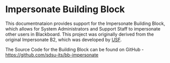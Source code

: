 # Impersonate Building Block

This documentnataion provides support for the Impersonate Building Block, which allows for System Administrators and Support Staff to impersonate other users in Blackboard. This project was originally derived from the original Impersonate B2, which was developed by [USF](http://www.usf.edu/).

The Source Code for the Building Block can be found on GitHub - https://github.com/sdsu-its/bb-impersonate
